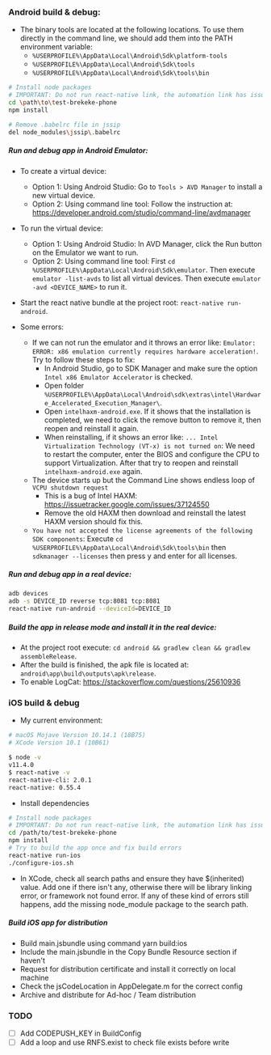 ### Android build & debug:
- The binary tools are located at the following locations. To use them directly in the command line, we should add them into the PATH environment variable:
  - `%USERPROFILE%\AppData\Local\Android\Sdk\platform-tools`
  - `%USERPROFILE%\AppData\Local\Android\Sdk\tools`
  - `%USERPROFILE%\AppData\Local\Android\Sdk\tools\bin`

```sh
# Install node packages
# IMPORTANT: Do not run react-native link, the automation link has issues, we already link them manually
cd \path\to\test-brekeke-phone
npm install

# Remove .babelrc file in jssip
del node_modules\jssip\.babelrc
```

##### Run and debug app in Android Emulator:
- To create a virtual device:
  - Option 1: Using Android Studio: Go to `Tools > AVD Manager` to install a new virtual device.
  - Option 2: Using command line tool: Follow the instruction at: https://developer.android.com/studio/command-line/avdmanager
- To run the virtual device:
  - Option 1: Using Android Studio: In AVD Manager, click the Run button on the Emulator we want to run.
  - Option 2: Using command line tool: First `cd %USERPROFILE%\AppData\Local\Android\Sdk\emulator`. Then execute `emulator -list-avds` to list all virtual devices. Then execute `emulator -avd <DEVICE_NAME>` to run it.
- Start the react native bundle at the project root: `react-native run-android`.

- Some errors:
  - If we can not run the emulator and it throws an error like: `Emulator: ERROR: x86 emulation currently requires hardware acceleration!`. Try to follow these steps to fix:
    - In Android Studio, go to SDK Manager and make sure the option `Intel x86 Emulator Accelerator` is checked.
    - Open folder `%USERPROFILE%\AppData\Local\Android\sdk\extras\intel\Hardware_Accelerated_Execution_Manager\`.
    - Open `intelhaxm-android.exe`. If it shows that the installation is completed, we need to click the remove button to remove it, then reopen and reinstall it again.
    - When reinstalling, if it shows an error like: `... Intel Virtualization Technology (VT-x) is not turned on`: We need to restart the computer, enter the BIOS and configure the CPU to support Virtualization. After that try to reopen and reinstall `intelhaxm-android.exe` again.
  - The device starts up but the Command Line shows endless loop of `VCPU shutdown request`
    - This is a bug of Intel HAXM: https://issuetracker.google.com/issues/37124550
    - Remove the old HAXM then download and reinstall the latest HAXM version should fix this.
  - `You have not accepted the license agreements of the following SDK components`: Execute `cd %USERPROFILE%\AppData\Local\Android\Sdk\tools\bin` then `sdkmanager --licenses` then press y and enter for all licenses.

##### Run and debug app in a real device:
```sh
adb devices
adb -s DEVICE_ID reverse tcp:8081 tcp:8081
react-native run-android --deviceId=DEVICE_ID
```

##### Build the app in release mode and install it in the real device:
- At the project root execute: `cd android && gradlew clean && gradlew assembleRelease`.
- After the build is finished, the apk file is located at: `android\app\build\outputs\apk\release`.
- To enable LogCat: https://stackoverflow.com/questions/25610936


### iOS build & debug
- My current environment:
```sh
# macOS Mojave Version 10.14.1 (18B75)
# XCode Version 10.1 (10B61)

$ node -v
v11.4.0
$ react-native -v
react-native-cli: 2.0.1
react-native: 0.55.4
```

- Install dependencies
```sh
# Install node packages
# IMPORTANT: Do not run react-native link, the automation link has issues, we already link them manually
cd /path/to/test-brekeke-phone
npm install
# Try to build the app once and fix build errors
react-native run-ios
./configure-ios.sh
```

- In XCode, check all search paths and ensure they have $(inherited) value. Add one if there isn't any, otherwise there will be library linking error, or framework not found error. If any of these kind of errors still happens, add the missing node_module package to the search path.

##### Build iOS app for distribution
- Build main.jsbundle using command yarn build:ios
- Include the main.jsbundle in the Copy Bundle Resource section if haven't
- Request for distribution certificate and install it correctly on local machine
- Check the jsCodeLocation in AppDelegate.m for the correct config
- Archive and distribute for Ad-hoc / Team distribution

### TODO
- [ ] Add CODEPUSH_KEY in BuildConfig
- [ ] Add a loop and use RNFS.exist to check file exists before write
